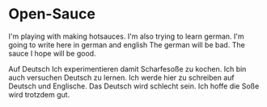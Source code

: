 # Open-Sauce

I'm playing with making hotsauces. 
I'm also trying to learn german. 
I'm going to write here in german and english
The german will be bad.
The sauce I hope will be good. 

Auf Deutsch
Ich  experimentieren  damit Scharfesoße zu kochen.
Ich bin auch versuchen Deutsch zu lernen.
Ich werde hier zu schreiben auf Deutsch und Englische.
Das Deutsch wird schlecht sein.
Ich hoffe die Soße wird trotzdem gut. 


